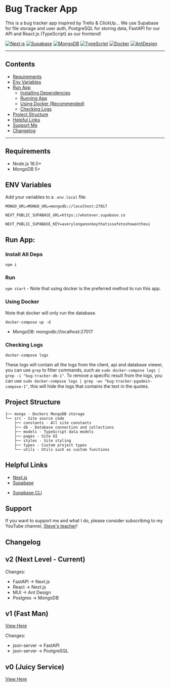 # Bug Tracker App

This is a bug tracker app inspired by Trello & ClickUp... We use Supabase for file storage and user auth, PostgreSQL for storing data, FastAPI for our API and React.js (TypeScript) as our frontend!

[<img alt="Next.js" src="https://img.shields.io/badge/-Next.js-000000?style=flat-square&logo=Next.js&logoColor=white" />](https://nextjs.org)
[<img alt="Supabase" src="https://img.shields.io/badge/-Supabase-33A870?style=flat-square&logo=Supabase&logoColor=white" />](https://supabase.com)
[<img alt="MongoDB" src="https://img.shields.io/badge/-MongoDB-116149?style=flat-square&logo=MongoDB&logoColor=white" />](https://www.mongodb.com)
[<img alt="TypeScript" src="https://img.shields.io/badge/-TypeScript-0077C7?style=flat-square&logo=TypeScript&logoColor=white" />](https://www.typescriptlang.org/)
[<img alt="Docker" src="https://img.shields.io/badge/-Docker-003f8c?style=flat-square&logo=Docker&logoColor=white" />](https://www.docker.com)
[<img alt="AntDesign" src="https://img.shields.io/badge/-Ant Design-3987ff?style=flat-square&logo=AntDesign&logoColor=white" />](https://ant.design)

---

## Contents

-   [Requirements](#requirements)
-   [Env Variables](#env-variables)
-   [Run App](#run-app)
    -   [Installing Dependencies](#install-all-deps)
    -   [Running App](#run)
    -   [Using Docker (Recommended)](#using-docker)
    -   [Checking Logs](#checking-logs)
-   [Project Structure](#project-structure)
-   [Helpful Links](#helpful-links)
-   [Support Me](#support)
-   [Changelog](#changelog)

---

## Requirements

-   Node.js 16.0+
-   MongoDB 5+

## ENV Variables

Add your variables to a `.env.local` file:

```
MONGO_URL=MONGO_URL=mongodb://localhost:27017

NEXT_PUBLIC_SUPABASE_URL=https://whatever.supabase.co

NEXT_PUBLIC_SUPABASE_KEY=averylonganonkeythatissafetoshowontheui
```

## Run App:

### Install All Deps

`npm i`

### Run

`npm start` - Note that using docker is the preferred method to run this app.

### Using Docker

Note that docker will only run the database.

`docker-compose up -d`

<!-- -   Client: http://localhost:3000 -->

-   MongoDB: mongodb://localhost:27017
<!-- -   Portainer: https://localhost:9443 -->

### Checking Logs

`docker-compose logs`

These logs will contain all the logs from the client, api and database viewer, you can use `grep` to filter commands, such as `sudo docker-compose logs | grep -i "bug-tracker-db-1"`. To remove a specific result from the logs, you can use `sudo docker-compose logs | grep -wv "bug-tracker-pgadmin-compose-1"`, this will hide the logs that contains the text in the quotes.

## Project Structure

```
├── mongo - Dockers MongoDB storage
└── src - Site source code
    ├── constants - All site constants
    ├── db - Database connection and collections
    ├── models - TypeScript data models
    ├── pages - Site UI
    ├── styles - Site styling
    ├── types - Custom project types
    └── utils - Utils such as custom functions
```

## Helpful Links

-   [Next.js](https://nextjs.org/docs/getting-started)
-   [Supabase](https://supabase.com/docs/reference/javascript/installing)
<!-- note that I use the supabase-bin AUR package instead -->
-   [Supabase CLI](https://supabase.com/docs/guides/cli)

## Support

If you want to support me and what I do, please consider subscribing to my YouTube channel, [Steve's teacher](https://www.youtube.com/stevesteacher)!

## Changelog

## v2 (Next Level - Current)

Changes:

-   FastAPI -> Next.js
-   React -> Next.js
-   MUI -> Ant Design
-   Postgres -> MongoDB

## v1 (Fast Man)

[View Here](https://github.com/WeebNetsu/bugtracker/tree/old/fastapi)

Changes:

-   json-server -> FastAPI
-   json-server -> PostgreSQL

## v0 (Juicy Service)

[View Here](https://github.com/WeebNetsu/bugtracker/tree/old/json-server)
